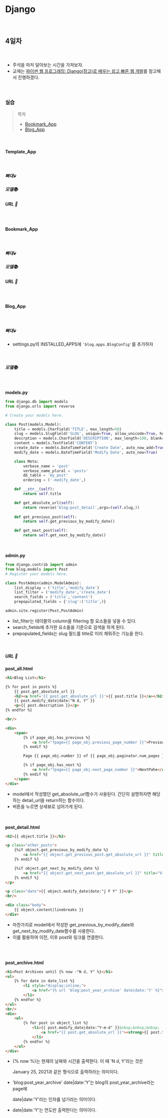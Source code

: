 # Django

　

## 4일차

　

* 주석을 마저 달아보는 시간을 가져보자.
* 교재는 [파이썬 웹 프로그래밍: Django(장고)로 배우는 쉽고 빠른 웹 개발](https://www.hanbit.co.kr/store/books/look.php?p_code=B7703021280)를 참고해서 진행하겠다.

　

### 실습

> 목차
>
> * [Bookmark_App](#Bookmark_App)
> * [Blog_App](#Blog_App)

　

#### Template_App

　

##### 뼈대💀

##### 모델📚

##### URL 🔧

　

#### Bookmark_App

　

##### 뼈대💀

##### 모델📚

##### URL 🔧

　

#### Blog_App

　

##### 뼈대💀

* settings.py의 INSTALLED_APPS에 `'blog.apps.BlogConfig'`를 추가하자

　

##### 모델📚

　

**models.py**

```python
from django.db import models
from django.urls import reverse

# Create your models here.

class Post(models.Model):
    title = models.CharField('TITLE', max_length=50)
    slug = models.SlugField('SLUG', unique=True, allow_unicode=True, help_text='one word for title alias')
    descrption = models.CharField('DESCRIPTION', max_length=100, blank=True, help_text='simple description text')
    content = models.TextField('CONTENT')
    create_date = models.DateTimeField('Create Date', auto_now_add=True)
    modify_date = models.DateTimeField('Modify Date', auto_now=True)

    class Meta:
        verbose_name = 'post'
        verbose_name_plural = 'posts'
        db_table = 'my_post'
        ordering = ('-modify_date',)

    def __str__(self):
        return self.title

    def get_absolute_url(self):
        return reverse('blog:post_detail',args=(self.slug,))
    
    def get_previous_post(self):
        return self.get_previous_by_modify_date()

    def get_next_post(self):
        return self.get_next_by_modify_date()
```

　

**admin.py**

```python
from django.contrib import admin
from blog.models import Post
# Register your models here.

class PostAdmin(admin.ModelAdmin):
    list_display = ('title','modify_date')
    list_filter = ('modify_date','create_date')
    search_fields = ('title','content')
    prepopulated_fields = {'slug':('title',)}

admin.site.register(Post,PostAdmin)
```

* list_filter는 테이블의 column을 filtering 할 요소들을 넣을 수 있다.
* search_fields에 추가한 요소들을 기준으로 검색을 하게 된다.
* prepopulated_fields는 slug 필드를 title로 미리 채워주는 기능을 한다.

　

##### URL 🔧

**post_all.html**

```html
<h1>Blog List</h1>

{% for post in posts %}
    {{ post.get_absolute_url }}
    <h2><a href='{{ post.get_absolute_url }}'>{{ post.title }}</a></h2>
    {{ post.modify_date|date:"N d, Y" }}
    <p>{{ post.description }}</p>
{% endfor %}

<br/>

<div>
    <span>
        {% if page_obj.has_previous %}
            <a href="?page={{ page_obj.previous_page_number }}">PreviousPage</a>
        {% endif %}

        Page {{ page_obj.number }} of {{ page_obj.paginator.num_pages }}

        {% if page_obj.has_next %}
            <a href="?page={{ page_obj.next_page_number }}">NextPahe</a> 
        {% endif %}
    </span>
</div>
```

* model에서 작성했던 get_absolute_url함수가 사용된다. 간단히 설명하자면 해당하는 detail_url을 return하는 함수이다.
* 버튼을 누르면 상세뷰로 넘어가게 된다.

　

**post_detail.html**

```html
<h2>{{ object.title }}</h2>

<p class="other_posts">
    {%if object.get_previous_by_modify_date %}
        <a href="{{ object.get_previous_post.get_absolute_url }}" title="View Previous Post"> &laquo;--{{ object.get_previous_post }}</a>
    {% endif %}

    {%if object.get_next_by_modify_date %}
        <a href="{{ object.get_next_post.get_absolute_url }}" title="View Next Post"> {{ object.get_Next_post }}--&raquo;</a>
    {% endif %}
</p>

<p class="date">{{ object.modify_date|date:"j F Y" }}</p>
<br/>

<div class="body">
    {{ object.content|linebreaks }}
</div>
```

* 마찬가지로 model에서 작성한 get_previous_by_modify_date와 get_next_by_modify_date함수를 사용한다.
* 이를 활용하여 이전, 이후 post와 링크를 연결한다.

##### 　

**post_archive.html**

```html
<h1>Post Archives until {% now -"N d, Y" %}</h1>
<ul>
    {% for date in date_list %}
        <li style="display:inline;">
            <a href="{% url 'blog:post_year_archive' date|date:'Y' %}">Year-{{ date|date:"Y" }}</a>
        </li>
    {% endfor %}
</ul>
<br/>
<div>
    <ul>
        {% for post in object_list %}
            <li>{{ post.modify_date|date:"Y-m-d" }}&nbsp;&nbsp;&nbsp;
                <a href="{{ post.get_absolute_url }}"><strong>{{ post.title }}</strong></a>
            </li>
        {% endfor %}
    </ul>
</div>
```

* {% now %}는 현재의 날짜와 시간을 출력한다. 이 때 'N d, Y'라는 것은

  January 25, 2021과 같은 형식으로 출력하라는 의미이다.

* 'blog:post_year_archive' date|date:'Y'는 blog의 post_year_archive라는 page에

  date|date:'Y'라는 인자를 넘기라는 의미이다.

* date|date:'Y'는 연도만 출력한다는 의미이다.

